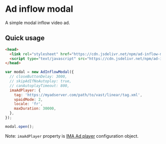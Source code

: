 # Ad inflow modal

A simple modal inflow video ad.

## Quick usage

```html
<head>
  <link rel="stylesheet" href="https://cdn.jsdelivr.net/npm/ad-inflow-modal@latest/dist/ad-inflow-modal.min.css">
  <script type="text/javascript" src="https://cdn.jsdelivr.net/npm/ad-inflow-modal@latest/dist/ad-inflow-modal.min.js"></script>
</head>
```

```javascript
var modal = new AdInflowModal({
  // closeButtonDelay: 3000,
  // skipAdIfNoAutoplay: true,
  // canAutoplayTimeout: 800,
  imaAdPlayer: {
    tag: 'https://myadserver.com/path/to/vast/linear/tag.xml',
    vpaidMode: 2,
    locale: 'fr',
    maxDuration: 30000,
  },
});

modal.open();
```

Note: `imaAdPlayer` property is [IMA Ad player](https://github.com/kslimani/ima-ad-player) configuration object.
